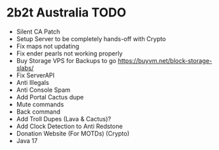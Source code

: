# 2b2t Australia TODO

- Silent CA Patch
- Setup Server to be completely hands-off with Crypto
- Fix maps not updating
- Fix ender pearls not working properly
- Buy Storage VPS for Backups to go https://buyvm.net/block-storage-slabs/
- Fix ServerAPI
- Anti Illegals
- Anti Console Spam
- Add Portal Cactus dupe
- Mute commands
- Back command
- Add Troll Dupes (Lava & Cactus)?
- Add Clock Detection to Anti Redstone
- Donation Website (For MOTDs) (Crypto)
- Java 17


